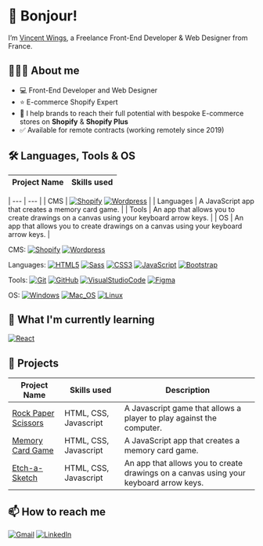 # 👋 Bonjour!
I’m [Vincent Wings](http://vincentwings.com), a Freelance Front-End Developer & Web Designer from France.

## 👨🏻‍💻 About me
* 💻 Front-End Developer and Web Designer
* ⭐️ E-commerce Shopify Expert
* 🚀 I help brands to reach their full potential with bespoke E-commerce stores on **Shopify** & **Shopify Plus**
* ✅ Available for remote contracts (working remotely since 2019)

## 🛠️ Languages, Tools & OS
| Project Name | Skills used |
| --- | --- |

| --- | --- |
| CMS | [![Shopify](https://img.shields.io/badge/-Shopify-9fbf58?style=for-the-badge&logo=Shopify&logoColor=fff)](https://www.shopify.com/)
[![Wordpress](https://img.shields.io/badge/-Wordpress-0675c4?style=for-the-badge&logo=Wordpress&logoColor=fff)](https://www.wordpress.org/) |
| Languages | A JavaScript app that creates a memory card game. |
| Tools | An app that allows you to create drawings on a canvas using your keyboard arrow keys. |
| OS | An app that allows you to create drawings on a canvas using your keyboard arrow keys. |

CMS: 
[![Shopify](https://img.shields.io/badge/-Shopify-9fbf58?style=for-the-badge&logo=Shopify&logoColor=fff)](https://www.shopify.com/)
[![Wordpress](https://img.shields.io/badge/-Wordpress-0675c4?style=for-the-badge&logo=Wordpress&logoColor=fff)](https://www.wordpress.org/)

Languages: 
[![HTML5](https://img.shields.io/badge/-HTML5-d96b3a?style=for-the-badge&logo=HTML5&logoColor=fff)](https://www.w3.org/html/)
[![Sass](https://img.shields.io/badge/-Sass-CC6699?style=for-the-badge&logo=Sass&logoColor=fff)](https://sass-lang.com)
[![CSS3](https://img.shields.io/badge/-CSS3-1572B6?style=for-the-badge&logo=CSS3&logoColor=fff)](https://developer.mozilla.org/fr/docs/Web/CSS)
[![JavaScript](https://img.shields.io/badge/-JavaScript-F7DF1E?style=for-the-badge&logo=JavaScript&logoColor=000)](https://developer.mozilla.org/en-US/docs/Web/JavaScript)
[![Bootstrap](https://img.shields.io/badge/-Bootstrap-563D7C?style=for-the-badge&logo=bootstrap&logoColor=fff)](https://getbootstrap.com/)

Tools: 
[![Git](https://img.shields.io/badge/-Git-dd4c3a?style=for-the-badge&logo=Git&logoColor=fff)](https://git-scm.com/)
[![GitHub](https://img.shields.io/badge/-GitHub-15191d?style=for-the-badge&logo=GitHub&logoColor=FFF)](https://www.github.com/)
[![VisualStudioCode](https://img.shields.io/badge/-vscode-53a7e8?style=for-the-badge&logo=visual-studio-code&logoColor=FFF)](https://code.visualstudio.com/)
[![Figma](https://img.shields.io/badge/-Figma-1e1e1e?style=for-the-badge&logo=Figma&logoColor=fff)](https://www.figma.com/)

OS: 
[![Windows](https://img.shields.io/badge/-Windows-3376cd?style=for-the-badge&logo=Windows&logoColor=fff)](https://www.microsoft.com/)
[![Mac_OS](https://img.shields.io/badge/-Mac_OS-999999?style=for-the-badge&logo=Apple&logoColor=fff)](https://www.apple.com/fr/macos)
[![Linux](https://img.shields.io/badge/-Linux-FCC624?logo=Linux&style=for-the-badge&logoColor=black)](https://www.ubuntu.com/)

## 🌱 What I'm currently learning
[![React](https://img.shields.io/badge/-React-45b8d8?style=for-the-badge&logo=react&logoColor=white)](https://reactjs.org)

## 💼 Projects
| Project Name | Skills used | Description |
| --- | --- | --- |
| [Rock Paper Scissors](https://github.com/vincentwings/rock-paper-scissors) | HTML, CSS, Javascript | A Javascript game that allows a player to play against the computer. |
| [Memory Card Game](https://github.com/VincentWings/memory-game) | HTML, CSS, Javascript | A JavaScript app that creates a memory card game. |
| [Etch-a-Sketch](https://github.com/VincentWings/Etch-a-Sketch) | HTML, CSS, Javascript | An app that allows you to create drawings on a canvas using your keyboard arrow keys. |

## 📫 How to reach me
[![Gmail](https://img.shields.io/badge/-hello@vincentwings.com-d8503f?style=for-the-badge&logo=Gmail&logoColor=fff)](mailto:hello@vincentwings.com)
[![LinkedIn](https://img.shields.io/badge/-LinkedIn-2c61b6?style=for-the-badge&logo=LinkedIn&logoColor=fff)](https://www.linkedin.com/in/vincentwings/)

<!---
VincentWings/VincentWings is a ✨ special ✨ repository because its `README.md` (this file) appears on your GitHub profile.
You can click the Preview link to take a look at your changes.
--->
